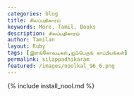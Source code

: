 ```yaml
---  
categories: blog  
title: சிலப்பதிகாரம்
keywords: More, Tamil, Books  
description: சிலப்பதிகாரம்
author: Tamilan  
layout: Ruby  
tags: [இளங்கோவடிகள்,ஐம்பெருங் காப்பியங்கள்]
permalink: silappadhikaram  
featured: /images/noolkal_96_6.png  
---  
```

{% include install_nool.md %} 

